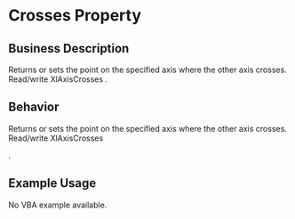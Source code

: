 # Crosses Property

## Business Description
Returns or sets the point on the specified axis where the other axis crosses. Read/write XlAxisCrosses .

## Behavior
Returns or sets the point on the specified axis where the other axis crosses. Read/write XlAxisCrosses

.

## Example Usage
No VBA example available.